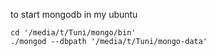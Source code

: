 to start mongodb in my ubuntu

```
cd '/media/t/Tuni/mongo/bin'
./mongod --dbpath '/media/t/Tuni/mongo-data'

```
